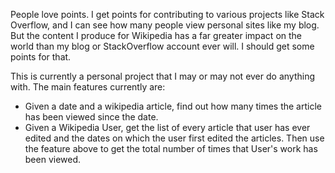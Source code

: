 People love points. I get points for contributing to various projects like Stack Overflow, and I can see how many people view personal sites like my blog. But the content I produce for Wikipedia has a far greater impact on the world than my blog or StackOverflow account ever will. I should get some points for that.

This is currently a personal project that I may or may not ever do anything with. The main features currently are:
  * Given a date and a wikipedia article, find out how many times the article has been viewed since the date.
  * Given a Wikipedia User, get the list of every article that user has ever edited and the dates on which the user first edited the articles. Then use the feature above to get the total number of times that User's work has been viewed.